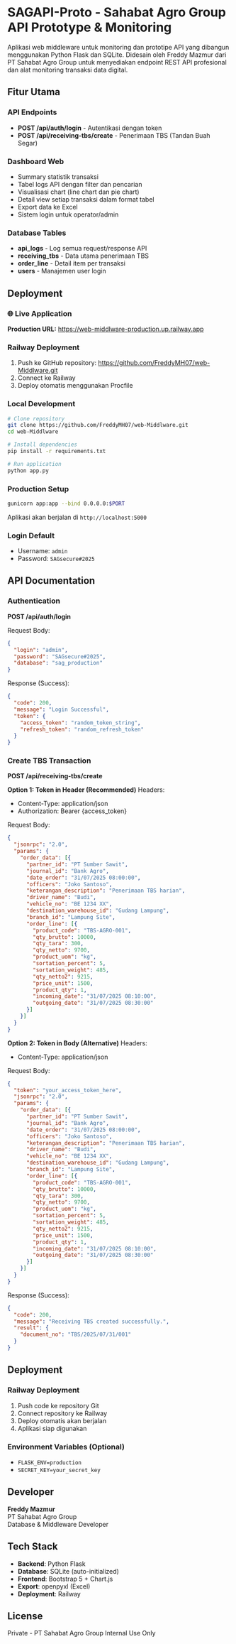 # SAGAPI-Proto - Sahabat Agro Group API Prototype & Monitoring

Aplikasi web middleware untuk monitoring dan prototipe API yang dibangun menggunakan Python Flask dan SQLite. Didesain oleh Freddy Mazmur dari PT Sahabat Agro Group untuk menyediakan endpoint REST API profesional dan alat monitoring transaksi data digital.

## Fitur Utama

### API Endpoints
- **POST /api/auth/login** - Autentikasi dengan token
- **POST /api/receiving-tbs/create** - Penerimaan TBS (Tandan Buah Segar)

### Dashboard Web
- Summary statistik transaksi
- Tabel logs API dengan filter dan pencarian
- Visualisasi chart (line chart dan pie chart)
- Detail view setiap transaksi dalam format tabel
- Export data ke Excel
- Sistem login untuk operator/admin

### Database Tables
- **api_logs** - Log semua request/response API
- **receiving_tbs** - Data utama penerimaan TBS
- **order_line** - Detail item per transaksi
- **users** - Manajemen user login

## Deployment

### 🌐 Live Application
**Production URL:** https://web-middlware-production.up.railway.app

### Railway Deployment
1. Push ke GitHub repository: https://github.com/FreddyMH07/web-Middlware.git
2. Connect ke Railway
3. Deploy otomatis menggunakan Procfile

### Local Development
```bash
# Clone repository
git clone https://github.com/FreddyMH07/web-Middlware.git
cd web-Middlware

# Install dependencies
pip install -r requirements.txt

# Run application
python app.py
```

### Production Setup
```bash
gunicorn app:app --bind 0.0.0.0:$PORT
```

Aplikasi akan berjalan di `http://localhost:5000`

### Login Default
- Username: `admin`
- Password: `SAGsecure#2025`

## API Documentation

### Authentication
**POST /api/auth/login**

Request Body:
```json
{
  "login": "admin",
  "password": "SAGsecure#2025",
  "database": "sag_production"
}
```

Response (Success):
```json
{
  "code": 200,
  "message": "Login Successful",
  "token": {
    "access_token": "random_token_string",
    "refresh_token": "random_refresh_token"
  }
}
```

### Create TBS Transaction
**POST /api/receiving-tbs/create**

**Option 1: Token in Header (Recommended)**
Headers:
- Content-Type: application/json
- Authorization: Bearer {access_token}

Request Body:
```json
{
  "jsonrpc": "2.0",
  "params": {
    "order_data": [{
      "partner_id": "PT Sumber Sawit",
      "journal_id": "Bank Agro",
      "date_order": "31/07/2025 08:00:00",
      "officers": "Joko Santoso",
      "keterangan_description": "Penerimaan TBS harian",
      "driver_name": "Budi",
      "vehicle_no": "BE 1234 XX",
      "destination_warehouse_id": "Gudang Lampung",
      "branch_id": "Lampung Site",
      "order_line": [{
        "product_code": "TBS-AGRO-001",
        "qty_brutto": 10000,
        "qty_tara": 300,
        "qty_netto": 9700,
        "product_uom": "kg",
        "sortation_percent": 5,
        "sortation_weight": 485,
        "qty_netto2": 9215,
        "price_unit": 1500,
        "product_qty": 1,
        "incoming_date": "31/07/2025 08:10:00",
        "outgoing_date": "31/07/2025 08:30:00"
      }]
    }]
  }
}
```

**Option 2: Token in Body (Alternative)**
Headers:
- Content-Type: application/json

Request Body:
```json
{
  "token": "your_access_token_here",
  "jsonrpc": "2.0",
  "params": {
    "order_data": [{
      "partner_id": "PT Sumber Sawit",
      "journal_id": "Bank Agro",
      "date_order": "31/07/2025 08:00:00",
      "officers": "Joko Santoso",
      "keterangan_description": "Penerimaan TBS harian",
      "driver_name": "Budi",
      "vehicle_no": "BE 1234 XX",
      "destination_warehouse_id": "Gudang Lampung",
      "branch_id": "Lampung Site",
      "order_line": [{
        "product_code": "TBS-AGRO-001",
        "qty_brutto": 10000,
        "qty_tara": 300,
        "qty_netto": 9700,
        "product_uom": "kg",
        "sortation_percent": 5,
        "sortation_weight": 485,
        "qty_netto2": 9215,
        "price_unit": 1500,
        "product_qty": 1,
        "incoming_date": "31/07/2025 08:10:00",
        "outgoing_date": "31/07/2025 08:30:00"
      }]
    }]
  }
}
```

Response (Success):
```json
{
  "code": 200,
  "message": "Receiving TBS created successfully.",
  "result": {
    "document_no": "TBS/2025/07/31/001"
  }
}
```

## Deployment

### Railway Deployment
1. Push code ke repository Git
2. Connect repository ke Railway
3. Deploy otomatis akan berjalan
4. Aplikasi siap digunakan

### Environment Variables (Optional)
- `FLASK_ENV=production`
- `SECRET_KEY=your_secret_key`

## Developer

**Freddy Mazmur**  
PT Sahabat Agro Group  
Database & Middleware Developer

## Tech Stack

- **Backend**: Python Flask
- **Database**: SQLite (auto-initialized)
- **Frontend**: Bootstrap 5 + Chart.js
- **Export**: openpyxl (Excel)
- **Deployment**: Railway

## License

Private - PT Sahabat Agro Group Internal Use Only
